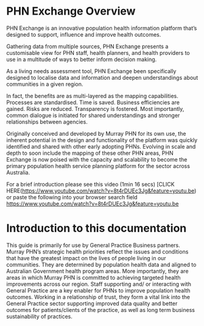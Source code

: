 # PHN Exchange Overview

PHN Exchange is an innovative population health information platform that’s designed to support, influence and improve health outcomes.  
 
Gathering data from multiple sources, PHN Exchange presents a customisable view for PHN staff, health planners, and health providers to use in a multitude of ways to better inform decision making. 
 
As a living needs assessment tool, PHN Exchange been specifically designed to localise data and information and deepen understandings about communities in a given region. 
 
In fact, the benefits are as multi-layered as the mapping capabilities. Processes are standardised. Time is saved. Business efficiencies are gained. Risks are reduced. Transparency is fostered. Most importantly, common dialogue is initiated for shared understandings and stronger relationships between agencies. 
 
Originally conceived and developed by Murray PHN for its own use, the inherent potential in the design and functionality of the platform was quickly identified and shared with other early adopting PHNs. Evolving in scale and depth to soon include the mapping of these other PHN areas, PHN Exchange is now poised with the capacity and scalability to become the primary population health service planning platform for the sector across Australia.  
  
For a brief introduction please see this video (1min 16 secs) [CLICK HERE(https://www.youtube.com/watch?v=8t4rDUEc3Jg&feature=youtu.be) or paste the following into your browser search field https://www.youtube.com/watch?v=8t4rDUEc3Jg&feature=youtu.be

# Introduction to this documentation
This guide is primarily for use by General Practice Business partners.
Murray PHN’s strategic health priorities reflect the issues and conditions that have the greatest impact on the lives of people living in our communities. They are determined by population health data and aligned to Australian Government health program areas. More importantly, they are areas in which Murray PHN is committed to achieving targeted health improvements across our region.
Staff supporting and/ or interacting with General Practice are a key enabler for PHNs to improve population health outcomes. Working in a relationship of trust, they form a vital link into the General Practice sector supporting improved data quality and better outcomes for patients/clients of the practice, as well as long term business sustainability of practices. 



